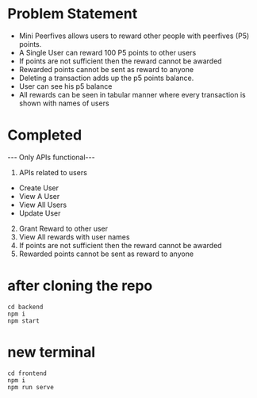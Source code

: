 # Problem Statement
* Mini Peerfives allows users to reward other people with peerfives (P5) points.
* A Single User can reward 100 P5 points to other users
* If points are not sufficient then the reward cannot be awarded
* Rewarded points cannot be sent as reward to anyone
* Deleting a transaction adds up the p5 points balance.
* User can see his p5 balance
* All rewards can be seen in tabular manner where every transaction is shown with names of users

# Completed
--- Only APIs functional---
1. APIs related to users
* Create User
* View A User
* View All Users
* Update User
2. Grant Reward to other user
3. View All rewards with user names
4. If points are not sufficient then the reward cannot be awarded
5. Rewarded points cannot be sent as reward to anyone

# after cloning the repo

```
cd backend
npm i
npm start
```

# new terminal

```
cd frontend
npm i
npm run serve
```
